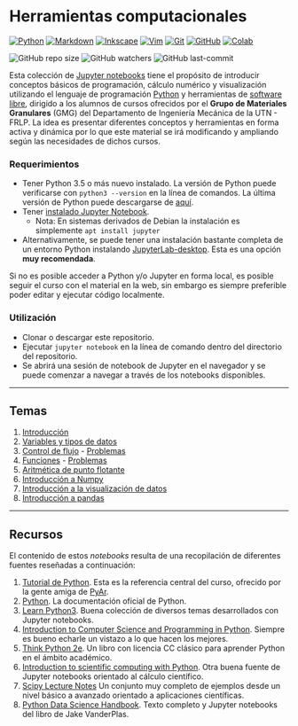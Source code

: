 # Herramientas computacionales

<a href="https://www.python.org/">
  <img src="https://img.shields.io/badge/Python-3670A0?logo=python&logoColor=ffdd54" alt="Python" /></a> 
 <a href="https://es.wikipedia.org/wiki/Markdown">
  <img src="https://img.shields.io/badge/Markdown-000001?logo=markdown&logoColor=white" alt="Markdown" /></a> 
 <a href="https://inkscape.org/es/">
  <img src="https://img.shields.io/badge/Inkscape-000000?logo=Inkscape&logoColor=white" alt="Inkscape" /></a> 
 <a href="https://neovim.io/">
  <img src="https://img.shields.io/badge/Vim-%2311AB00.svg?logo=vim&logoColor=white" alt="Vim" /></a> 
 <a href="https://git-scm.com/">
  <img src="https://img.shields.io/badge/-Git-F05032?logo=git&logoColor=white" alt="Git" /></a> 
 <a href="https://github.com/">
  <img src="https://img.shields.io/badge/-GitHub-181717?logo=github&logoColor=white" alt="GitHub" /></a> 
 <a href="https://colab.research.google.com/">
  <img src="https://img.shields.io/badge/Colab-F9AB00?logo=googlecolab&color=525252" alt="Colab" /></a>

![GitHub repo size](https://img.shields.io/github/repo-size/gmg-utn/compTools?style=plastic)  ![GitHub watchers](https://img.shields.io/github/watchers/gmg-utn/compTools?style=plastic)  ![GitHub last-commit](https://img.shields.io/github/last-commit/gmg-utn/compTools?style=plastic)

Esta colección de [Jupyter notebooks](https://Jupyter.org/) tiene el propósito de introducir conceptos básicos de programación, cálculo numérico y visualización utilizando el lenguaje de programación [Python](https://www.python.org/) y herramientas de [software libre](https://es.wikipedia.org/wiki/Software_libre), dirigido a los alumnos de cursos ofrecidos por el **Grupo de Materiales Granulares** (GMG) del Departamento de Ingeniería Mecánica de la UTN - FRLP.
La idea es presentar diferentes conceptos y herramientas en forma activa y dinámica por lo que este material se irá modificando y ampliando según las necesidades de dichos cursos.

### Requerimientos

- Tener Python 3.5 o más nuevo instalado. La versión de Python puede verificarse con `python3 --version` en la línea de comandos. La última versión de Python puede descargarse de [aquí](https://www.python.org/downloads/).
- Tener [instalado Jupyter Notebook](https://jupyter.readthedocs.io/en/latest/install.html).
    - Nota: En sistemas derivados de Debian la instalación es simplemente `apt install jupyter`
- Alternativamente, se puede tener una instalación bastante completa de un entorno Python instalando [JupyterLab-desktop](https://github.com/jupyterlab/jupyterlab-desktop). Esta es una opción **muy recomendada**.

Si no es posible acceder a Python y/o Jupyter en forma local, es posible seguir el curso con el material en la web, sin embargo es siempre preferible poder editar y ejecutar código localmente.

### Utilización
- Clonar o descargar este repositorio.
- Ejecutar `jupyter notebook` en la línea de comando dentro del directorio del repositorio.
- Se abrirá una sesión de notebook de Jupyter en el navegador y se puede comenzar a navegar a través de los notebooks disponibles.

---

## Temas
1. [Introducción](https://nbviewer.jupyter.org/github/gmg-utn/compTools/blob/master/intro/intro.ipynb) 
2. [Variables y tipos de datos](https://nbviewer.jupyter.org/github/gmg-utn/compTools/blob/master/variables_tipos/variablesTipos.ipynb)
3. [Control de flujo](https://nbviewer.jupyter.org/github/gmg-utn/compTools/blob/master/controlFlujo/controlFlujo.ipynb) - [Problemas](https://nbviewer.jupyter.org/github/gmg-utn/compTools/blob/master/controlFlujo/problemas.ipynb)
4. [Funciones](https://nbviewer.jupyter.org/github/gmg-utn/compTools/blob/master/funciones/funciones.ipynb) - [Problemas](https://nbviewer.jupyter.org/github/gmg-utn/compTools/blob/master/funciones/funciones_problemas.ipynb)
5. [Aritmética de punto flotante](https://nbviewer.jupyter.org/github/gmg-utn/compTools/blob/master/puntoFlotante/puntoFlotante.ipynb)
6. [Introducción a Numpy](https://nbviewer.jupyter.org/github/gmg-utn/compTools/blob/master/numpy/numpy.ipynb)
7. [Introducción a la visualización de datos](https://nbviewer.jupyter.org/github/gmg-utn/compTools/blob/master/visualizacion/visualizacion.ipynb)
8. [Introducción a pandas](https://nbviewer.jupyter.org/github/gmg-utn/compTools/blob/master/pandas/pandas.ipynb)


---

## Recursos
El contenido de estos *notebooks* resulta de una recopilación de diferentes fuentes reseñadas a continuación:

1. [Tutorial de Python](http://docs.python.org.ar/tutorial/3/index.html). Esta es la referencia central del curso, ofrecido por la gente amiga de [PyAr](https://www.python.org.ar/).
2. [Python](https://docs.python.org/3/index.html). La documentación oficial de Python.
3. [Learn Python3](https://github.com/jerry-git/learn-python3). Buena colección de diversos temas desarrollados con Jupyter notebooks.
4. [Introduction to Computer Science and Programming in Python](https://ocw.mit.edu/courses/electrical-engineering-and-computer-science/6-0001-introduction-to-computer-science-and-programming-in-python-fall-2016/). Siempre es bueno echarle un vistazo a lo que hacen los mejores.
5. [Think Python 2e](http://greenteapress.com/wp/think-python-2e/). Un libro con licencia CC clásico para aprender Python en el ámbito académico.
6. [Introduction to scientific computing with Python](https://github.com/jrjohansson/scientific-python-lectures). Otra buena fuente de Jupyter notebooks orientado al cálculo científico.
7. [Scipy Lecture Notes](https://scipy-lectures.org/index.html) Un conjunto muy completo de ejemplos desde un nivel básico a avanzado orientado a aplicaciones científicas.
8. [Python Data Science Handbook](https://jakevdp.github.io/PythonDataScienceHandbook/). Texto completo y Jupyter notebooks del libro de Jake VanderPlas.


